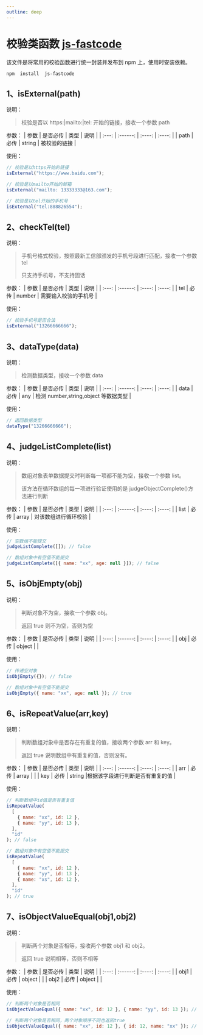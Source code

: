 ```yaml
---
outline: deep
---
```


# 校验类函数 [js-fastcode](https://www.npmjs.com/package/js-fastcode)

该文件是将常用的校验函数进行统一封装并发布到 npm 上，使用时安装依赖。

```
npm  install  js-fastcode
```

## 1、isExternal(path)

说明：

> 校验是否以 https:|mailto:|tel: 开始的链接，接收一个参数 path

参数：
| 参数 | 是否必传 | 类型 | 说明 |
| :---: | :------: | :----: | :----: |
| path | 必传 | string | 被校验的链接 |

使用：

```javascript
// 校验是以https开始的链接
isExternal("https://www.baidu.com");

// 校验是以mailto开始的邮箱
isExternal("mailto: 13333333@163.com");

// 校验是以tel开始的手机号
isExternal("tel:888826554");
```

## 2、checkTel(tel)

说明：

> 手机号格式校验，按照最新工信部颁发的手机号段进行匹配，接收一个参数 tel
>
> 只支持手机号，不支持固话

参数：
| 参数 | 是否必传 | 类型 | 说明 |
| :---: | :------: | :----: | :----: |
| tel | 必传 | number | 需要输入校验的手机号 |

使用：

```javascript
// 校验手机号是否合法
isExternal("13266666666");
```

## 3、dataType(data)

说明：

> 检测数据类型，接收一个参数 data

参数：
| 参数 | 是否必传 | 类型 | 说明 |
| :---: | :------: | :----: | :----: |
| data | 必传 | any | 检测 number,string,object 等数据类型 |

使用：

```javascript
// 返回数据类型
dataType("13266666666");
```

## 4、judgeListComplete(list)

说明：

> 数组对象表单数据提交时判断每一项都不能为空，接收一个参数 list。
>
> 该方法在循环数组的每一项进行验证使用的是 judgeObjectComplete()方法进行判断

参数：
| 参数 | 是否必传 | 类型 | 说明 |
| :---: | :------: | :----: | :----: |
| list | 必传 | array | 对该数组进行循环校验 |

使用：

```javascript
// 空数组不能提交
judgeListComplete([]); // false

// 数组对象中有空值不能提交
judgeListComplete([{ name: "xx", age: null }]); // false
```

## 5、isObjEmpty(obj)

说明：

> 判断对象不为空，接收一个参数 obj。
>
> 返回 true 则不为空，否则为空

参数：
| 参数 | 是否必传 | 类型 | 说明 |
| :---: | :------: | :----: | :----: |
| obj | 必传 | object | |

使用：

```javascript
// 传递空对象
isObjEmpty({}); // false

// 数组对象中有空值不能提交
isObjEmpty({ name: "xx", age: null }); // true
```

## 6、isRepeatValue(arr,key)

说明：

> 判断数组对象中是否存在有重复的值，接收两个参数 arr 和 key。
>
> 返回 true 说明数组中有重复的值，否则没有。

参数：
| 参数 | 是否必传 | 类型 | 说明 |
| :---: | :------: | :----: | :----: |
| arr | 必传 | array | |
| key | 必传 | string |根据该字段进行判断是否有重复的值 |

使用：

```javascript
// 判断数组中id值是否有重复值
isRepeatValue(
  [
    { name: "xx", id: 12 },
    { name: "yy", id: 13 },
  ],
  "id"
); // false

// 数组对象中有空值不能提交
isRepeatValue(
  [
    { name: "xx", id: 12 },
    { name: "yy", id: 13 },
    { name: "xs", id: 12 },
  ],
  "id"
); // true
```

## 7、isObjectValueEqual(obj1,obj2)

说明：

> 判断两个对象是否相等，接收两个参数 obj1 和 obj2。
>
> 返回 true 说明相等，否则不相等

参数：
| 参数 | 是否必传 | 类型 | 说明 |
| :---: | :------: | :----: | :----: |
| obj1 | 必传 | object | |
| obj2 | 必传 | object | |

使用：

```javascript
// 判断两个对象是否相同
isObjectValueEqual({ name: "xx", id: 12 }, { name: "yy", id: 13 }); // false

// 判断两个对象是否相同，两个对象顺序不同也返回true
isObjectValueEqual({ name: "xx", id: 12 }, { id: 12, name: "xx" }); // true
```
